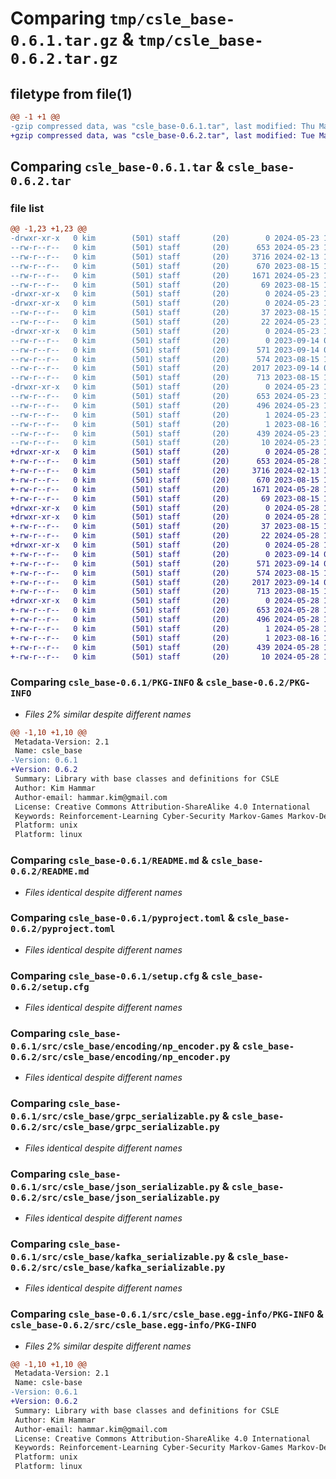 # Comparing `tmp/csle_base-0.6.1.tar.gz` & `tmp/csle_base-0.6.2.tar.gz`

## filetype from file(1)

```diff
@@ -1 +1 @@
-gzip compressed data, was "csle_base-0.6.1.tar", last modified: Thu May 23 18:34:57 2024, max compression
+gzip compressed data, was "csle_base-0.6.2.tar", last modified: Tue May 28 16:30:04 2024, max compression
```

## Comparing `csle_base-0.6.1.tar` & `csle_base-0.6.2.tar`

### file list

```diff
@@ -1,23 +1,23 @@
-drwxr-xr-x   0 kim        (501) staff       (20)        0 2024-05-23 18:34:57.506679 csle_base-0.6.1/
--rw-r--r--   0 kim        (501) staff       (20)      653 2024-05-23 18:34:57.506720 csle_base-0.6.1/PKG-INFO
--rw-r--r--   0 kim        (501) staff       (20)     3716 2024-02-13 12:24:16.000000 csle_base-0.6.1/README.md
--rw-r--r--   0 kim        (501) staff       (20)      670 2023-08-15 10:44:03.000000 csle_base-0.6.1/pyproject.toml
--rw-r--r--   0 kim        (501) staff       (20)     1671 2024-05-23 18:34:57.506948 csle_base-0.6.1/setup.cfg
--rw-r--r--   0 kim        (501) staff       (20)       69 2023-08-15 10:44:03.000000 csle_base-0.6.1/setup.py
-drwxr-xr-x   0 kim        (501) staff       (20)        0 2024-05-23 18:34:57.504815 csle_base-0.6.1/src/
-drwxr-xr-x   0 kim        (501) staff       (20)        0 2024-05-23 18:34:57.505727 csle_base-0.6.1/src/csle_base/
--rw-r--r--   0 kim        (501) staff       (20)       37 2023-08-15 10:44:03.000000 csle_base-0.6.1/src/csle_base/__init__.py
--rw-r--r--   0 kim        (501) staff       (20)       22 2024-05-23 18:34:56.000000 csle_base-0.6.1/src/csle_base/__version__.py
-drwxr-xr-x   0 kim        (501) staff       (20)        0 2024-05-23 18:34:57.506587 csle_base-0.6.1/src/csle_base/encoding/
--rw-r--r--   0 kim        (501) staff       (20)        0 2023-09-14 08:14:52.000000 csle_base-0.6.1/src/csle_base/encoding/__init__.py
--rw-r--r--   0 kim        (501) staff       (20)      571 2023-09-14 08:14:52.000000 csle_base-0.6.1/src/csle_base/encoding/np_encoder.py
--rw-r--r--   0 kim        (501) staff       (20)      574 2023-08-15 10:44:03.000000 csle_base-0.6.1/src/csle_base/grpc_serializable.py
--rw-r--r--   0 kim        (501) staff       (20)     2017 2023-09-14 08:14:52.000000 csle_base-0.6.1/src/csle_base/json_serializable.py
--rw-r--r--   0 kim        (501) staff       (20)      713 2023-08-15 10:44:03.000000 csle_base-0.6.1/src/csle_base/kafka_serializable.py
-drwxr-xr-x   0 kim        (501) staff       (20)        0 2024-05-23 18:34:57.506419 csle_base-0.6.1/src/csle_base.egg-info/
--rw-r--r--   0 kim        (501) staff       (20)      653 2024-05-23 18:34:57.000000 csle_base-0.6.1/src/csle_base.egg-info/PKG-INFO
--rw-r--r--   0 kim        (501) staff       (20)      496 2024-05-23 18:34:57.000000 csle_base-0.6.1/src/csle_base.egg-info/SOURCES.txt
--rw-r--r--   0 kim        (501) staff       (20)        1 2024-05-23 18:34:57.000000 csle_base-0.6.1/src/csle_base.egg-info/dependency_links.txt
--rw-r--r--   0 kim        (501) staff       (20)        1 2023-08-16 11:39:18.000000 csle_base-0.6.1/src/csle_base.egg-info/not-zip-safe
--rw-r--r--   0 kim        (501) staff       (20)      439 2024-05-23 18:34:57.000000 csle_base-0.6.1/src/csle_base.egg-info/requires.txt
--rw-r--r--   0 kim        (501) staff       (20)       10 2024-05-23 18:34:57.000000 csle_base-0.6.1/src/csle_base.egg-info/top_level.txt
+drwxr-xr-x   0 kim        (501) staff       (20)        0 2024-05-28 16:30:04.702633 csle_base-0.6.2/
+-rw-r--r--   0 kim        (501) staff       (20)      653 2024-05-28 16:30:04.702674 csle_base-0.6.2/PKG-INFO
+-rw-r--r--   0 kim        (501) staff       (20)     3716 2024-02-13 12:24:16.000000 csle_base-0.6.2/README.md
+-rw-r--r--   0 kim        (501) staff       (20)      670 2023-08-15 10:44:03.000000 csle_base-0.6.2/pyproject.toml
+-rw-r--r--   0 kim        (501) staff       (20)     1671 2024-05-28 16:30:04.702909 csle_base-0.6.2/setup.cfg
+-rw-r--r--   0 kim        (501) staff       (20)       69 2023-08-15 10:44:03.000000 csle_base-0.6.2/setup.py
+drwxr-xr-x   0 kim        (501) staff       (20)        0 2024-05-28 16:30:04.699722 csle_base-0.6.2/src/
+drwxr-xr-x   0 kim        (501) staff       (20)        0 2024-05-28 16:30:04.701394 csle_base-0.6.2/src/csle_base/
+-rw-r--r--   0 kim        (501) staff       (20)       37 2023-08-15 10:44:03.000000 csle_base-0.6.2/src/csle_base/__init__.py
+-rw-r--r--   0 kim        (501) staff       (20)       22 2024-05-28 16:30:03.000000 csle_base-0.6.2/src/csle_base/__version__.py
+drwxr-xr-x   0 kim        (501) staff       (20)        0 2024-05-28 16:30:04.702366 csle_base-0.6.2/src/csle_base/encoding/
+-rw-r--r--   0 kim        (501) staff       (20)        0 2023-09-14 08:14:52.000000 csle_base-0.6.2/src/csle_base/encoding/__init__.py
+-rw-r--r--   0 kim        (501) staff       (20)      571 2023-09-14 08:14:52.000000 csle_base-0.6.2/src/csle_base/encoding/np_encoder.py
+-rw-r--r--   0 kim        (501) staff       (20)      574 2023-08-15 10:44:03.000000 csle_base-0.6.2/src/csle_base/grpc_serializable.py
+-rw-r--r--   0 kim        (501) staff       (20)     2017 2023-09-14 08:14:52.000000 csle_base-0.6.2/src/csle_base/json_serializable.py
+-rw-r--r--   0 kim        (501) staff       (20)      713 2023-08-15 10:44:03.000000 csle_base-0.6.2/src/csle_base/kafka_serializable.py
+drwxr-xr-x   0 kim        (501) staff       (20)        0 2024-05-28 16:30:04.702170 csle_base-0.6.2/src/csle_base.egg-info/
+-rw-r--r--   0 kim        (501) staff       (20)      653 2024-05-28 16:30:04.000000 csle_base-0.6.2/src/csle_base.egg-info/PKG-INFO
+-rw-r--r--   0 kim        (501) staff       (20)      496 2024-05-28 16:30:04.000000 csle_base-0.6.2/src/csle_base.egg-info/SOURCES.txt
+-rw-r--r--   0 kim        (501) staff       (20)        1 2024-05-28 16:30:04.000000 csle_base-0.6.2/src/csle_base.egg-info/dependency_links.txt
+-rw-r--r--   0 kim        (501) staff       (20)        1 2023-08-16 11:39:18.000000 csle_base-0.6.2/src/csle_base.egg-info/not-zip-safe
+-rw-r--r--   0 kim        (501) staff       (20)      439 2024-05-28 16:30:04.000000 csle_base-0.6.2/src/csle_base.egg-info/requires.txt
+-rw-r--r--   0 kim        (501) staff       (20)       10 2024-05-28 16:30:04.000000 csle_base-0.6.2/src/csle_base.egg-info/top_level.txt
```

### Comparing `csle_base-0.6.1/PKG-INFO` & `csle_base-0.6.2/PKG-INFO`

 * *Files 2% similar despite different names*

```diff
@@ -1,10 +1,10 @@
 Metadata-Version: 2.1
 Name: csle_base
-Version: 0.6.1
+Version: 0.6.2
 Summary: Library with base classes and definitions for CSLE
 Author: Kim Hammar
 Author-email: hammar.kim@gmail.com
 License: Creative Commons Attribution-ShareAlike 4.0 International
 Keywords: Reinforcement-Learning Cyber-Security Markov-Games Markov-Decision-Processes
 Platform: unix
 Platform: linux
```

### Comparing `csle_base-0.6.1/README.md` & `csle_base-0.6.2/README.md`

 * *Files identical despite different names*

### Comparing `csle_base-0.6.1/pyproject.toml` & `csle_base-0.6.2/pyproject.toml`

 * *Files identical despite different names*

### Comparing `csle_base-0.6.1/setup.cfg` & `csle_base-0.6.2/setup.cfg`

 * *Files identical despite different names*

### Comparing `csle_base-0.6.1/src/csle_base/encoding/np_encoder.py` & `csle_base-0.6.2/src/csle_base/encoding/np_encoder.py`

 * *Files identical despite different names*

### Comparing `csle_base-0.6.1/src/csle_base/grpc_serializable.py` & `csle_base-0.6.2/src/csle_base/grpc_serializable.py`

 * *Files identical despite different names*

### Comparing `csle_base-0.6.1/src/csle_base/json_serializable.py` & `csle_base-0.6.2/src/csle_base/json_serializable.py`

 * *Files identical despite different names*

### Comparing `csle_base-0.6.1/src/csle_base/kafka_serializable.py` & `csle_base-0.6.2/src/csle_base/kafka_serializable.py`

 * *Files identical despite different names*

### Comparing `csle_base-0.6.1/src/csle_base.egg-info/PKG-INFO` & `csle_base-0.6.2/src/csle_base.egg-info/PKG-INFO`

 * *Files 2% similar despite different names*

```diff
@@ -1,10 +1,10 @@
 Metadata-Version: 2.1
 Name: csle-base
-Version: 0.6.1
+Version: 0.6.2
 Summary: Library with base classes and definitions for CSLE
 Author: Kim Hammar
 Author-email: hammar.kim@gmail.com
 License: Creative Commons Attribution-ShareAlike 4.0 International
 Keywords: Reinforcement-Learning Cyber-Security Markov-Games Markov-Decision-Processes
 Platform: unix
 Platform: linux
```

